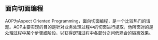 ## 面向切面编程

AOP为Aspect Oriented Programming，面向切面编程，是一个比较热门的话题。AOP主要实现的目的是针对业务处理过程中的切面进行提取，他所面对的是处理过程中某个步骤或阶段，以获得逻辑过程中各部分之间低耦合的隔离效果。